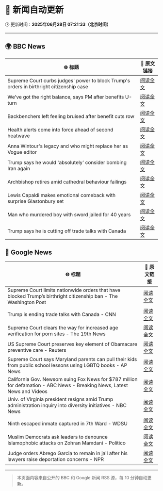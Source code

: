 # 🧠 新闻自动更新

🕒 更新时间：**2025年06月28日 07:21:33（北京时间）**

---

## 🌍 BBC News

| 🌐 标题 | 🔗 原文链接 |
|--------|-------------|
| Supreme Court curbs judges' power to block Trump's orders in birthright citizenship case | [阅读全文](https://www.bbc.com/news/articles/cev0d10kdd9o) |
| We've got the right balance, says PM after benefits U-turn | [阅读全文](https://www.bbc.com/news/articles/cd78vyl3yvlo) |
| Backbenchers left feeling bruised after benefit cuts row | [阅读全文](https://www.bbc.com/news/articles/cd78vz9q3g5o) |
| Health alerts come into force ahead of second heatwave | [阅读全文](https://www.bbc.com/news/articles/cy4y8exrw0zo) |
| Anna Wintour's legacy and who might replace her as Vogue editor | [阅读全文](https://www.bbc.com/news/articles/c3envvyvqydo) |
| Trump says he would 'absolutely' consider bombing Iran again | [阅读全文](https://www.bbc.com/news/articles/cvgenq599kwo) |
| Archbishop retires amid cathedral behaviour failings | [阅读全文](https://www.bbc.com/news/articles/cvg4nw7xvyvo) |
| Lewis Capaldi makes emotional comeback with surprise Glastonbury set | [阅读全文](https://www.bbc.com/news/articles/czdv3y58459o) |
| Man who murdered boy with sword jailed for 40 years | [阅读全文](https://www.bbc.com/news/articles/cvg977nkl9xo) |
| Trump says he is cutting off trade talks with Canada | [阅读全文](https://www.bbc.com/news/articles/ckg629n7wzvo) |

## 📰 Google News

| 🌐 标题 | 🔗 原文链接 |
|--------|-------------|
| Supreme Court limits nationwide orders that have blocked Trump’s birthright citizenship ban - The Washington Post | [阅读全文](https://news.google.com/rss/articles/CBMisAFBVV95cUxQTXM4R3NqWFNZR0FXUW85XzlvNGFjUUhBdzBUdDR6ZU5JUlk4bXFyYnZCQUdKU2x6dHUzSkw4RFRHSG1qbVhoRGh0MjZURkgzX2VMSFNGejZsbTlrR2Rta2hYM2dLUGdsODlGY0tOTlBIc19QSUZCMG1LdDczeHVubUZwb1NPR1J4bDIzd3E2b0QzNF8zUFR2aUhZemxJUTBqQ2xlcndCZmUxTlZmaU5RRQ?oc=5) |
| Trump is ending trade talks with Canada - CNN | [阅读全文](https://news.google.com/rss/articles/CBMigAFBVV95cUxNOXZGVk9aNEl2UE95WE9uTi00blpvT1pTMjBHQkxfYXZIRG5tQU5QM0g2VVFLZTZRWGkzdWVXS1JRTkk1VlFNdm90aFNRNFRoaXdkV2NLd2YtbTRDYTg0cUJEMFVGeS1KeHFsZWxpMmFCR25HZ2VNOHhzVEY3Zmhoa9IBhgFBVV95cUxPSjB4RDMzdTBRTzJ5V3VkYzN3d09hZ0xXMFE0aVFXY043VllmaXl3eEU4Y0dRc2tBcFA1OGhXWjBNX2kxNnBFZTVnLW9vcGZuR3hJYk1zQS1Va3pKaXI5dW9rV0FxZ1lHWHZuMm9JX1lqM3o4OUlwbl9OdV94X3h3emxNQzNrdw?oc=5) |
| Supreme Court clears the way for increased age verification for porn sites - The 19th News | [阅读全文](https://news.google.com/rss/articles/CBMihgFBVV95cUxOT3A4SU5Qamx2VjlZaDlKc1JBOFJOZHF2cnNSWmMxTFlIMUNVTmdVcFNKZGZOTjlPMG9jeXpqdkVuaWJGVWZaaXdjdjhSWUd5U0lNemlBUnNCclRURTlXdmZPdFk1ZC05VVEzQjduRVViUzFVajVYRU1va0wxN1FTbTVkeEl4QQ?oc=5) |
| US Supreme Court preserves key element of Obamacare preventive care - Reuters | [阅读全文](https://news.google.com/rss/articles/CBMivAFBVV95cUxQd2o0amQ4ZE50S05GOGlnc3pnWjY1dm5KZ3BtRWFuaWhVbE1wdEFuRk05RFJSaWZDWVpUSG8zOFZXOTdCUEtrVzlRSE5Jb2RBSVlLbjFZbXlia3ozVFFIRXRkRUU5WmwxaEFJYUVUQWdfOFV3bzQxY1hoZE12SUxGZDR1UERyV0RvbHlJdE80SXlLdEI1V3BhbXV3ZVAyV2ZuZmFQQndYOUkwME5IbDlabU95QmRZdGl5YzlVSg?oc=5) |
| Supreme Court says Maryland parents can pull their kids from public school lessons using LGBTQ books - AP News | [阅读全文](https://news.google.com/rss/articles/CBMisAFBVV95cUxPT3ZMbG5TN0FZbnlKWnVrckgxSjl4ajdYelVPbTk4T2xnazBSRUN6cEttaGVvU2lQNDh0Qy0zUDNlaHo2V3VHdk9UbHVnRkM5WU1aQUJuV1k0cHpBM3JaYkJXNmFRQlA4ZlluZk5yVWR1MlJTTG1xNm5GWEdFV1J4MkRobUkxTkZwbENNSnZvNFpoLUVtYW95NkFGV1hKTU0yZThiLW9udGgyTGRid3d4OQ?oc=5) |
| California Gov. Newsom suing Fox News for $787 million for defamation - ABC News - Breaking News, Latest News and Videos | [阅读全文](https://news.google.com/rss/articles/CBMimAFBVV95cUxNbXhPRGQ0b29QZWtBVW1uSFU0OUJmTjEzVktNZGhvQXJmYzZFa21TSTRtYTRoUnVNOVRzTXp6VUs3bUl1NklmWTVjUjNnc19QNDZVNlNjUm9vVkxNZm1TU1F6RGE4SF9YZEF1VnFkNmlzWXRSYVpycldadG1oc2dtVFNBMmY5M2FjajJDTTQ3d2ZnWTZ6ZVNKWdIBngFBVV95cUxNODZ0bEZmYm02WUFGM1VSelhhQVJJdTVIY0tUT2lEamoxQXVfTjNrbWtIUGJ0c0k5Y1dVRkFFWWJKZ19QZEdmcTZCZ1QwNEJ1RmFPUHU4NnB0c0pJVkY5OFpFRkJyX0hWdHYyRHRKdnBxU0JLNlR2dVB1SWpHZmJoYTAtUWFLS0pzcF9od3dEUWY3NkpiclYtU2lBTVQwZw?oc=5) |
| Univ. of Virginia president resigns amid Trump administration inquiry into diversity initiatives - NBC News | [阅读全文](https://news.google.com/rss/articles/CBMiugFBVV95cUxPM3ZseXA5b1NfSHRGVHhWSmpzSVhjbVdLbXdKWi1lSUlqc0VBMDEyODA1WEVCQ3d6R2Vrbkx0TU9zZEVKT3REamxHTDBKS3JMZUhQMEFYNlhHcGNvQ0F4OFZYWFVObXgweXhwZVVmcnEwdVJTOVJrYlRMNjhkQWxXTVRmaF9rZkZ5TUdlMWUwTlloNnVpbDc3c201QTFZdERSY3pLWlY1TlU0NWo4UXNxVEFuSjlBTWFzVnfSAVZBVV95cUxPT28yZFZrZXJIU0N4TFItUG51UjdzWWJ0UUp3b05DV01icGs3RDBMS0dnWGlsOFVvQ3BtUko0RmtmVEV1UENNblJrWE5uaGo0YVFHV1otdw?oc=5) |
| Ninth escaped inmate captured in 7th Ward - WDSU | [阅读全文](https://news.google.com/rss/articles/CBMihwFBVV95cUxOLTFQTUd3M0xSd1NwZkNRS21WeVhyRnRDSkNGRWxRc2Zic0o1bGZPeVEyVS1BN0tkRE5oUVMxZ19BMy1EVndCMHEwcGJpaFFxZDdwVjZzdl9TbWdXeUM3ZUhaWWY5YWdzOFFuV2pKd3V4dnY1dFVWMlllVTkzSW9MNFlTZ3hBMG8?oc=5) |
| Muslim Democrats ask leaders to denounce Islamophobic attacks on Zohran Mamdani - Politico | [阅读全文](https://news.google.com/rss/articles/CBMioAFBVV95cUxOaHNnbmQ3MmtrbzdRR0h2cGhBeG5RSEtLTi1WTUUwcEVGYjh3cU9Kc2J2OHpaSWg2aUo5ZWxjODBSR0xBNUd6bDByYWVFRlo2QVVQdklENnI1dW5RTUdFdnY5UjQ1cUhkU2R4ZHpIMDgweGlSMVIzUmtKNE44ak5UdzVpcXpfQWNhSnVmRFh2dTFKbFpmS3cyQ0ZJem82NV9p?oc=5) |
| Judge orders Abrego Garcia to remain in jail after his lawyers raise deportation concerns - NPR | [阅读全文](https://news.google.com/rss/articles/CBMingFBVV95cUxNYnlIcGtBVDA4MkxIQWljU0NXa1p5ajVyVjlIZENiOE9jcl9hV3UxOGl2R1ltZUVGRUYwU3IzY1J5OHQwcDhxT3FDYjRVWHBtbkRsZk8zbXhyanhwTVp6QW4wbUNlb3oxSTJ6VmVqd0NSUnhidk8ydWFKMmlhTWVhU0NwVXJkUEF1bFlMQjJFbzhGQUl0M1R5X01qVnVGQQ?oc=5) |

---
> 本页面内容来自公开的 BBC 和 Google 新闻 RSS 源，每 10 分钟自动更新。